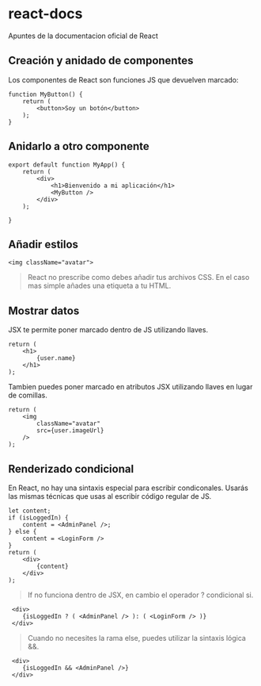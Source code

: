 # react-docs
Apuntes de la documentacion oficial de React

## Creación y anidado de componentes

Los componentes de React son funciones JS que devuelven marcado:

```
function MyButton() {
    return (
        <button>Soy un botón</button>
    );
}
```

## Anidarlo a otro componente

```
export default function MyApp() {
    return (
        <div>
            <h1>Bienvenido a mi aplicación</h1>
            <MyButton />
        </div>
    );

}
```

## Añadir estilos

```
<img className="avatar">
```

> React no prescribe como debes añadir tus archivos CSS. En el caso mas simple añades una etiqueta <link> a tu HTML.

## Mostrar datos

JSX te permite poner marcado dentro de JS utilizando llaves.

```
return (
    <h1>
        {user.name}
    </h1>
);
```
Tambien puedes poner marcado en atributos JSX utilizando llaves en lugar de comillas.

```
return (
    <img 
        className="avatar"
        src={user.imageUrl}
    />
);
```
## Renderizado condicional

En React, no hay una sintaxis especial para escribir condiconales. Usarás las mismas técnicas que usas al escribir código regular de JS. 

```
let content;
if (isLoggedIn) {
    content = <AdminPanel />;
} else {
    content = <LoginForm />
}
return (
    <div>
        {content}
    </div>
);
```
 > If no funciona dentro de JSX, en cambio el operador ? condicional si.

```
 <div>
    {isLoggedIn ? ( <AdminPanel /> ): ( <LoginForm /> )}
 </div>
```

 > Cuando no necesites la rama else, puedes utilizar la sintaxis lógica &&.

``` 
 <div>
    {isLoggedIn && <AdminPanel />}
 </div> 
```
